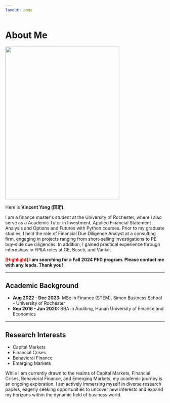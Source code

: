 ```yaml
---
layout: page
---
```


# About Me

<img src="https://vincentyang1998.github.io/vincentyang.jpg" class="floatpic" width="360" height="480">



Here is **Vincent Yang (田珩)**.

I am a finance master's student at the University of Rochester, where I also serve as a Academic Tutor in Investment, Applied Financial Statement Analysis and Options and Futures with Python courses. Prior to my graduate studies, I held the role of Financial Due Diligence Analyst at a consulting firm, engaging in projects ranging from short-selling investigations to PE buy-side due diligences. In addition, I gained practical experience through internships in FP&A roles at GE, Bosch, and Vanke.

**<font color='red'>[Highlight]</font> I am searching for a Fall 2024 PhD program. Please contact me with any leads. Thank you!**

---

## Academic Background

- **Aug 2022 - Dec 2023:** MSc in Finance (STEM), Simon Business School - University of Rochester
- **Sep 2016 - Jun 2020:** BBA in Auditing, Hunan University of Finance and Economics

---

## Research Interests

- Capital Markets
- Financial Crises
- Behavioral Finance
- Emerging Markets

While I am currently drawn to the realms of Capital Markets, Financial Crises, Behavioral Finance, and Emerging Markets, my academic journey is an ongoing exploration. I am actively immersing myself in diverse research papers, eagerly seeking opportunities to uncover new interests and expand my horizons within the dynamic field of business world.

<br>
